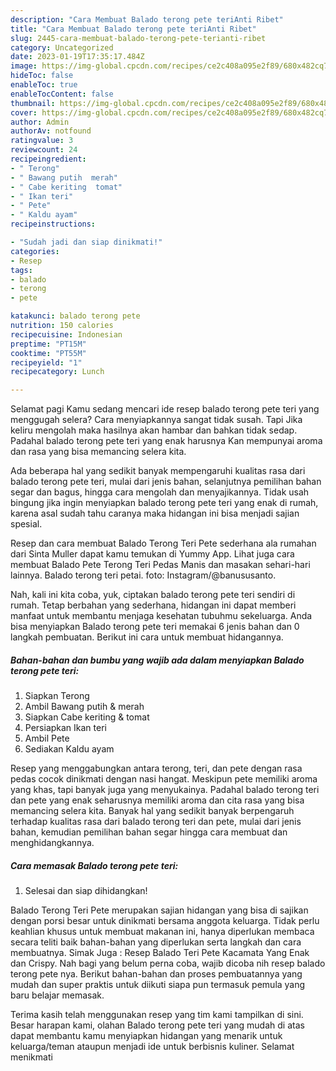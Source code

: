 ```yaml
---
description: "Cara Membuat Balado terong pete teriAnti Ribet"
title: "Cara Membuat Balado terong pete teriAnti Ribet"
slug: 2445-cara-membuat-balado-terong-pete-terianti-ribet
category: Uncategorized
date: 2023-01-19T17:35:17.484Z
image: https://img-global.cpcdn.com/recipes/ce2c408a095e2f89/680x482cq70/balado-terong-pete-teri-foto-resep-utama.jpg
hideToc: false
enableToc: true
enableTocContent: false
thumbnail: https://img-global.cpcdn.com/recipes/ce2c408a095e2f89/680x482cq70/balado-terong-pete-teri-foto-resep-utama.jpg
cover: https://img-global.cpcdn.com/recipes/ce2c408a095e2f89/680x482cq70/balado-terong-pete-teri-foto-resep-utama.jpg
author: Admin
authorAv: notfound
ratingvalue: 3
reviewcount: 24
recipeingredient:
- " Terong"
- " Bawang putih  merah"
- " Cabe keriting  tomat"
- " Ikan teri"
- " Pete"
- " Kaldu ayam"
recipeinstructions:

- "Sudah jadi dan siap dinikmati!"
categories:
- Resep
tags:
- balado
- terong
- pete

katakunci: balado terong pete 
nutrition: 150 calories
recipecuisine: Indonesian
preptime: "PT15M"
cooktime: "PT55M"
recipeyield: "1"
recipecategory: Lunch

---
```



Selamat pagi Kamu sedang mencari ide resep balado terong pete teri yang menggugah selera? Cara menyiapkannya sangat tidak susah. Tapi Jika keliru mengolah maka hasilnya akan hambar dan bahkan tidak sedap. Padahal balado terong pete teri yang enak harusnya Kan mempunyai aroma dan rasa yang bisa memancing selera kita.


Ada beberapa hal yang sedikit banyak mempengaruhi kualitas rasa dari balado terong pete teri, mulai dari jenis bahan, selanjutnya pemilihan bahan segar dan bagus, hingga cara mengolah dan menyajikannya. Tidak usah bingung jika ingin menyiapkan balado terong pete teri yang enak di rumah, karena asal sudah tahu caranya maka hidangan ini bisa menjadi sajian spesial.

Resep dan cara membuat Balado Terong Teri Pete sederhana ala rumahan dari Sinta Muller dapat kamu temukan di Yummy App. Lihat juga cara membuat Balado Pete Terong Teri Pedas Manis dan masakan sehari-hari lainnya. Balado terong teri petai. foto: Instagram/@banususanto.


Nah, kali ini kita coba, yuk, ciptakan balado terong pete teri sendiri di rumah. Tetap berbahan yang sederhana, hidangan ini dapat memberi manfaat untuk membantu menjaga kesehatan tubuhmu sekeluarga. Anda bisa menyiapkan Balado terong pete teri memakai 6 jenis bahan dan 0 langkah pembuatan. Berikut ini cara untuk membuat hidangannya.

<!--inarticleads1-->

##### Bahan-bahan dan bumbu yang wajib ada dalam menyiapkan Balado terong pete teri:

1. Siapkan  Terong
1. Ambil  Bawang putih &amp; merah
1. Siapkan  Cabe keriting &amp; tomat
1. Persiapkan  Ikan teri
1. Ambil  Pete
1. Sediakan  Kaldu ayam


Resep yang menggabungkan antara terong, teri, dan pete dengan rasa pedas cocok dinikmati dengan nasi hangat. Meskipun pete memiliki aroma yang khas, tapi banyak juga yang menyukainya. Padahal balado terong teri dan pete yang enak seharusnya memiliki aroma dan cita rasa yang bisa memancing selera kita. Banyak hal yang sedikit banyak berpengaruh terhadap kualitas rasa dari balado terong teri dan pete, mulai dari jenis bahan, kemudian pemilihan bahan segar hingga cara membuat dan menghidangkannya. 

<!--inarticleads2-->

##### Cara memasak Balado terong pete teri:


1. Selesai dan siap dihidangkan!

Balado Terong Teri Pete merupakan sajian hidangan yang bisa di sajikan dengan porsi besar untuk dinikmati bersama anggota keluarga. Tidak perlu keahlian khusus untuk membuat makanan ini, hanya diperlukan membaca secara teliti baik bahan-bahan yang diperlukan serta langkah dan cara membuatnya. Simak Juga : Resep Balado Teri Pete Kacamata Yang Enak dan Crispy. Nah bagi yang belum perna coba, wajib dicoba nih resep balado terong pete nya. Berikut bahan-bahan dan proses pembuatannya yang mudah dan super praktis untuk diikuti siapa pun termasuk pemula yang baru belajar memasak. 

Terima kasih telah menggunakan resep yang tim kami tampilkan di sini. Besar harapan kami, olahan Balado terong pete teri yang mudah di atas dapat membantu kamu menyiapkan hidangan yang menarik untuk keluarga/teman ataupun menjadi ide untuk berbisnis kuliner. Selamat menikmati
